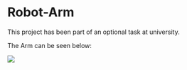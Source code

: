 # Robot-Arm

This project has been part of an optional task at university.

The Arm can be seen below:

![](https://github.com/Molukkenberg/Robot-Arm/blob/main/RobotArm_playMode.gif)
